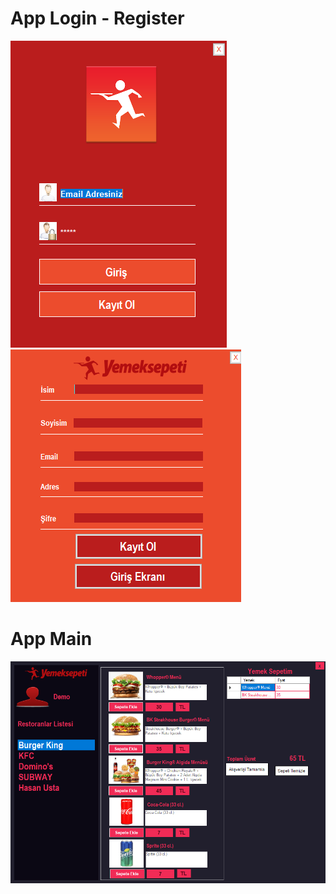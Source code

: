 # App Login - Register

<img src = "Yemeksepeti/Resources/applogin.png"/> <img src = "Yemeksepeti/Resources/appregister.png"/>

# App Main

<img src = "Yemeksepeti/Resources/appmain.png"/>
